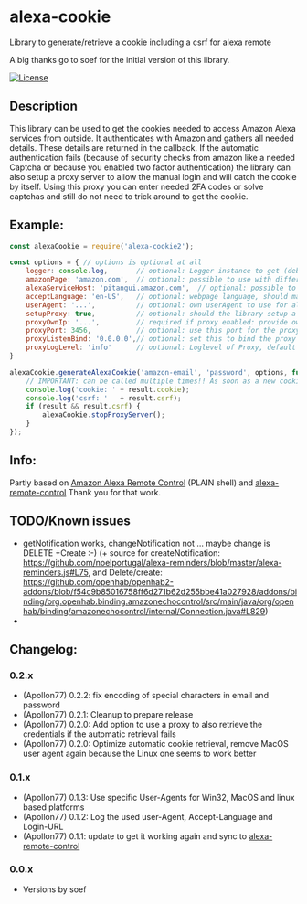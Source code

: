 # alexa-cookie

Library to generate/retrieve a cookie including a csrf for alexa remote

A big thanks go to soef for the initial version of this library.

<!--
[![NPM version](http://img.shields.io/npm/v/alexa-remote.svg)](https://www.npmjs.com/package/alexa-remote)
[![Tests](http://img.shields.io/travis/soef/alexa-remote/master.svg)](https://travis-ci.org/soef/alexa-remote)
-->
[![License](https://img.shields.io/badge/license-MIT-blue.svg?style=flat)](https://github.com/soef/alexa-remote/blob/master/LICENSE)

## Description
This library can be used to get the cookies needed to access Amazon Alexa services from outside. It authenticates with Amazon and gathers all needed details. These details are returned in the callback.
If the automatic authentication fails (because of security checks from amazon like a needed Captcha or because you enabled two factor authentication) the library can also setup a proxy server to allow the manual login and will catch the cookie by itself. Using this proxy you can enter needed 2FA codes or solve captchas and still do not need to trick around to get the cookie.

## Example:
```javascript 1.8
const alexaCookie = require('alexa-cookie2');

const options = { // options is optional at all
    logger: console.log,       // optional: Logger instance to get (debug) logs
    amazonPage: 'amazon.com',  // optional: possible to use with different countries, default is 'amazon.de'
    alexaServiceHost: 'pitangui.amazon.com',  // optional: possible to use with different countries, default is 'layla.amazon.de'
    acceptLanguage: 'en-US',   // optional: webpage language, should match to amazon-Page, default is 'de-DE'
    userAgent: '...',          // optional: own userAgent to use for all request, overwrites default one
    setupProxy: true,          // optional: should the library setup a proxy to get cookie when automatic way did not worked? Default false!
    proxyOwnIp: '...',         // required if proxy enabled: provide own IP or hostname to later access the proxy. needed to setup all rewriting and proxy stuff internally
    proxyPort: 3456,           // optional: use this port for the proxy, default is 0 means random port is selected
    proxyListenBind: '0.0.0.0',// optional: set this to bind the proxy to a special IP, default is '0.0.0.0'
    proxyLogLevel: 'info'      // optional: Loglevel of Proxy, default 'warn'
}

alexaCookie.generateAlexaCookie('amazon-email', 'password', options, function (err, result) {
    // IMPORTANT: can be called multiple times!! As soon as a new cookie is fetched or an error happened. Consider that!
    console.log('cookie: ' + result.cookie);
    console.log('csrf: '   + result.csrf);
    if (result && result.csrf) {
        alexaCookie.stopProxyServer();
    }
});

````

## Info:
Partly based on [Amazon Alexa Remote Control](http://blog.loetzimmer.de/2017/10/amazon-alexa-hort-auf-die-shell-echo.html) (PLAIN shell) and [alexa-remote-control](https://github.com/thorsten-gehrig/alexa-remote-control)
Thank you for that work.

## TODO/Known issues
* getNotification works, changeNotification not ... maybe change is DELETE +Create :-) (+ source for createNotification: https://github.com/noelportugal/alexa-reminders/blob/master/alexa-reminders.js#L75, and Delete/create: https://github.com/openhab/openhab2-addons/blob/f54c9b85016758ff6d271b62d255bbe41a027928/addons/binding/org.openhab.binding.amazonechocontrol/src/main/java/org/openhab/binding/amazonechocontrol/internal/Connection.java#L829)
*

## Changelog:

### 0.2.x
* (Apollon77) 0.2.2: fix encoding of special characters in email and password
* (Apollon77) 0.2.1: Cleanup to prepare release
* (Apollon77) 0.2.0: Add option to use a proxy to also retrieve the credentials if the automatic retrieval fails
* (Apollon77) 0.2.0: Optimize automatic cookie retrieval, remove MacOS user agent again because the Linux one seems to work better

### 0.1.x
* (Apollon77) 0.1.3: Use specific User-Agents for Win32, MacOS and linux based platforms
* (Apollon77) 0.1.2: Log the used user-Agent, Accept-Language and Login-URL
* (Apollon77) 0.1.1: update to get it working again and sync to [alexa-remote-control](https://github.com/thorsten-gehrig/alexa-remote-control)

### 0.0.x
* Versions by soef

